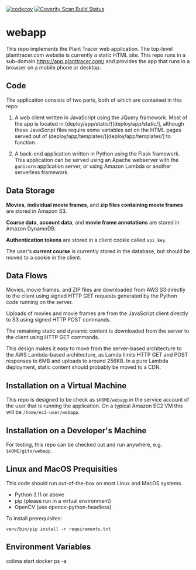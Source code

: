 [![codecov](https://codecov.io/gh/Plant-Tracer/webapp/graph/badge.svg?token=YRMITDBBJ1)](https://codecov.io/gh/Plant-Tracer/webapp)
<a href="https://scan.coverity.com/projects/plant-tracer-webapp">
  <img alt="Coverity Scan Build Status"
       src="https://scan.coverity.com/projects/29728/badge.svg"/>
</a>
# webapp
This repo implements the Plant Tracer web application.  The top-level planttracer.com website is currently a static HTML site. This repo runs in a sub-domain https://app.planttracer.com/ and provides the app that runs in a browser on a mobile phone or desktop.

Code
----

The application consists of two parts, both of which are contained in this repo:

1. A web client written in JavaScript using the JQuery framework. Most of the app is located in (deploy/app/static/)[deploy/app/static/], although these JavaScript files require some variables set on the HTML pages served out of (deploy/app/templates/)[deploy/app/templates/] to function.

2. A back-end application written in Python using the Flask framework. This application can be served using an Apache webserver with the `gunicorn` application server, or using Amazon Lambda or another serverless framework.

Data Storage
------------
**Movies**, **individual movie frames**, and **zip files containing movie frames** are stored in Amazon S3.

**Course data**, **account data**, and **movie frame annotations** are stored in Amazon DynamoDB.

**Authentication tokens** are stored in a client cookie called `api_key`.

The user's **current course** is currently stored in the database, but should be moved to a cookie in the client.

Data Flows
----------

Movies, movie frames, and ZIP files are downloaded from AWS S3 directly to the client using signed HTTP GET requests generated by the Python code running on the server.

Uploads of movies and movie frames are from the JavaScript client directly to S3 using signed HTTP POST commands.

The remaining static and dynamic content is downloaded from the server to the client using HTTP GET commands.

This design makes it easy to move from the server-based architecture to the AWS Lambda-based architecture, as Lamda limits HTTP GET and POST responses to 6MB and uploads to around 256KB. In a pure Lambda deployment, static content should probably be moved to a CDN.

Installation on a Virtual Machine
---------------------------------
This repo is designed to be check as `$HOME/webapp` in the service account of the user that is running the application. On a typical Amazon EC2 VM this will be `/home/ec2-user/webapp`.

Installation on a Developer's Machine
-------------------------------------
For testing, this repo can be checked out and run anywhere, e.g. `$HOME/gits/webapp`.


Linux and MacOS Prequisities
----------------------------
This code should run out-of-the-box on most Linux and MacOS systems.

- Python 3.11 or above
- pip (please run in a virtual environment)
- OpenCV (use opencv-python-headless)

To install prerequisites:

```
venv/bin/pip install -r requirements.txt
```

Environment Variables
---------------------


colima start
docker ps -a
